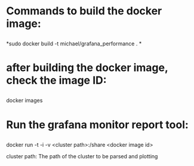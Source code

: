 Commands to build the docker image:<p>
==============

*sudo docker build -t michael/grafana_performance . *

after building the docker image, check the image ID:<p>
==============
docker images

Run the grafana monitor report tool:<p>
==============

docker run -t -i -v \<cluster path\>:/share \<docker image id\><p><p>
cluster path: The path of the cluster to be parsed and plotting
